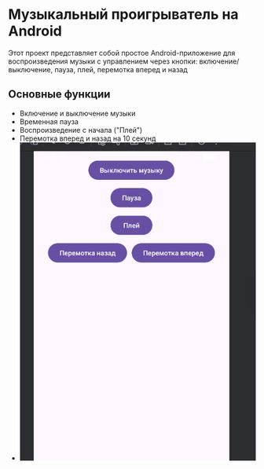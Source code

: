 # Музыкальный проигрыватель на Android

Этот проект представляет собой простое Android-приложение для воспроизведения музыки с управлением через кнопки: включение/выключение, пауза, плей, перемотка вперед и назад

## Основные функции

- Включение и выключение музыки
- Временная пауза
- Воспроизведение с начала ("Плей")
- Перемотка вперед и назад на 10 секунд
- ![screenhot](https://github.com/dimovaluda19-star/mysic/blob/master/app/src/main/res/drawable/photo.png)
